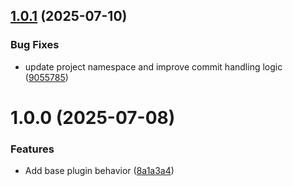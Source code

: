 ## [1.0.1](https://github.com/DuncanMcPherson/semantic-commit-analyzer/compare/v1.0.0...v1.0.1) (2025-07-10)


### Bug Fixes

* update project namespace and improve commit handling logic ([9055785](https://github.com/DuncanMcPherson/semantic-commit-analyzer/commit/9055785a79974959bf04bc739db4ee470033d596))

# 1.0.0 (2025-07-08)


### Features

* Add base plugin behavior ([8a1a3a4](https://github.com/DuncanMcPherson/semantic-commit-analyzer/commit/8a1a3a48d168a8cad98be27b7053da8411e0508f))
